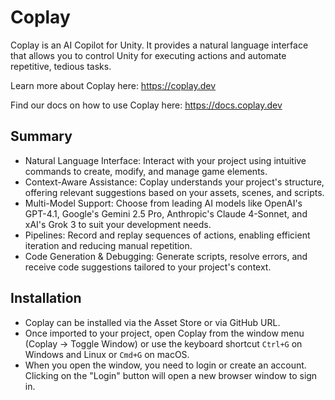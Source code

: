 # Coplay

Coplay is an AI Copilot for Unity. It provides a natural language interface that allows you to control Unity for executing actions and automate repetitive, tedious tasks.

Learn more about Coplay here: <https://coplay.dev>

Find our docs on how to use Coplay here: <https://docs.coplay.dev>

## Summary

- Natural Language Interface: Interact with your project using intuitive commands to create, modify, and manage game elements.
- Context-Aware Assistance: Coplay understands your project's structure, offering relevant suggestions based on your assets, scenes, and scripts.
- Multi-Model Support: Choose from leading AI models like OpenAI's GPT-4.1, Google's Gemini 2.5 Pro, Anthropic's Claude 4-Sonnet, and xAI's Grok 3 to suit your development needs.
- Pipelines: Record and replay sequences of actions, enabling efficient iteration and reducing manual repetition.
- Code Generation & Debugging: Generate scripts, resolve errors, and receive code suggestions tailored to your project's context.

## Installation

- Coplay can be installed via the Asset Store or via GitHub URL.
- Once imported to your project, open Coplay from the window menu (Coplay -> Toggle Window) or use the keyboard shortcut `Ctrl+G` on Windows and Linux or `Cmd+G` on macOS.
- When you open the window, you need to login or create an account. Clicking on the "Login" button will open a new browser window to sign in.
